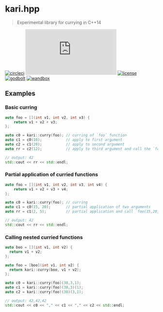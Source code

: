 # kari.hpp

> Experimental library for currying in C++14

[![circleci][badge.circleci]][circleci]
[![appveyor][badge.appveyor]][appveyor]
[![license][badge.license]][license]
[![godbolt][badge.godbolt]][godbolt]
[![wandbox][badge.wandbox]][wandbox]

[badge.circleci]: https://circleci.com/gh/BlackMATov/kari.hpp.svg?style=shield
[badge.appveyor]: https://ci.appveyor.com/api/projects/status/github/blackmatov/kari.hpp?svg=true&passingText=master%20-%20OK
[badge.license]: https://img.shields.io/badge/license-MIT-blue.svg
[badge.godbolt]: https://img.shields.io/badge/try%20it-on%20godbolt-orange.svg
[badge.wandbox]: https://img.shields.io/badge/try%20it-on%20wandbox-5cb85c.svg

[circleci]: https://circleci.com/gh/BlackMATov/kari.hpp
[appveyor]: https://ci.appveyor.com/project/BlackMATov/kari-hpp-arict
[license]: https://github.com/BlackMATov/kari.hpp/blob/master/LICENSE
[godbolt]: https://godbolt.org/g/XPBgjY
[wandbox]: https://wandbox.org/permlink/l2PeuYUx2K2Yqbwj

## Examples

### Basic curring

```cpp
auto foo = [](int v1, int v2, int v3) {
    return v1 + v2 + v3;
};

auto c0 = kari::curry(foo); // curring of `foo` function
auto c1 = c0(10);           // apply to first argument
auto c2 = c1(20);           // apply to second argument
auto rr = c2(12);           // apply to third argument and call the `foo` function

// output: 42
std::cout << rr << std::endl;
```

### Partial application of curried functions

```cpp
auto foo = [](int v1, int v2, int v3, int v4) {
    return v1 + v2 + v3 + v4;
};

auto c0 = kari::curry(foo); // curring
auto c1 = c0(15, 20);       // partial application of two arguments
auto rr = c1(2, 5);         // partial application and call `foo(15,20,2,5)`

// output: 42
std::cout << rr << std::endl;
```

### Calling nested curried functions

```cpp
auto boo = [](int v1, int v2) {
  return v1 + v2;
};

auto foo = [boo](int v1, int v2) {
  return kari::curry(boo, v1 + v2);
};

auto c0 = kari::curry(foo)(38,3,1);
auto c1 = kari::curry(foo)(38,3)(1);
auto c2 = kari::curry(foo)(38)(3,1);

// output: 42,42,42
std::cout << c0 << "," << c1 << "," << c2 << std::endl;
```